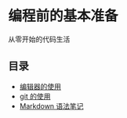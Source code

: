 # 编程前的基本准备

从零开始的代码生活

## 目录

* [编辑器的使用](editor.md)  
* [git 的使用](git.md)  
* [Markdown 语法笔记](markdown.md)  

